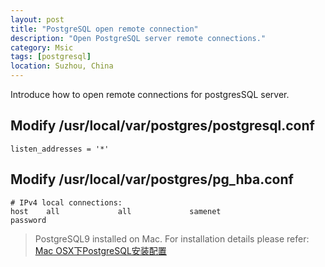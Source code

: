 ```yaml
---
layout: post
title: "PostgreSQL open remote connection"
description: "Open PostgreSQL server remote connections."
category: Msic
tags: [postgresql]
location: Suzhou, China
---
```

Introduce how to open remote connections for postgresSQL server.

## Modify /usr/local/var/postgres/postgresql.conf

	listen_addresses = '*'

## Modify /usr/local/var/postgres/pg_hba.conf

	# IPv4 local connections:
	host    all             all             samenet                 password


> PostgreSQL9 installed on Mac. For installation details please refer: [Mac OSX下PostgreSQL安装配置](http://tim.everyday-cn.com/Msic/2012/10/06/macpostgres/)




